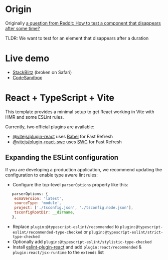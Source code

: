 # Origin

Originally [a question from Reddit: How to test a component that disappears after some time?](https://web.archive.org/web/https://old.reddit.com/r/reactjs/comments/178yp5x/how_to_test_a_component_disappears_after_some_time/)

TLDR: We want to test for an element that disappears after a duration

# Live demo

- [StackBlitz](https://stackblitz.com/github/EdmondChuiHW/jest-test-disappearing-toast?file=src%2Fcomponents%2FToast.test.tsx) (broken on Safari)
- [CodeSandbox](https://codesandbox.io/p/sandbox/github/EdmondChuiHW/jest-test-disappearing-toast/tree/main?file=%2Fsrc%2Fcomponents%2FToast.test.tsx%3A1%2C1)

# React + TypeScript + Vite

This template provides a minimal setup to get React working in Vite with HMR and some ESLint rules.

Currently, two official plugins are available:

- [@vitejs/plugin-react](https://github.com/vitejs/vite-plugin-react/blob/main/packages/plugin-react/README.md) uses [Babel](https://babeljs.io/) for Fast Refresh
- [@vitejs/plugin-react-swc](https://github.com/vitejs/vite-plugin-react-swc) uses [SWC](https://swc.rs/) for Fast Refresh

## Expanding the ESLint configuration

If you are developing a production application, we recommend updating the configuration to enable type aware lint rules:

- Configure the top-level `parserOptions` property like this:

```js
   parserOptions: {
    ecmaVersion: 'latest',
    sourceType: 'module',
    project: ['./tsconfig.json', './tsconfig.node.json'],
    tsconfigRootDir: __dirname,
   },
```

- Replace `plugin:@typescript-eslint/recommended` to `plugin:@typescript-eslint/recommended-type-checked` or `plugin:@typescript-eslint/strict-type-checked`
- Optionally add `plugin:@typescript-eslint/stylistic-type-checked`
- Install [eslint-plugin-react](https://github.com/jsx-eslint/eslint-plugin-react) and add `plugin:react/recommended` & `plugin:react/jsx-runtime` to the `extends` list
